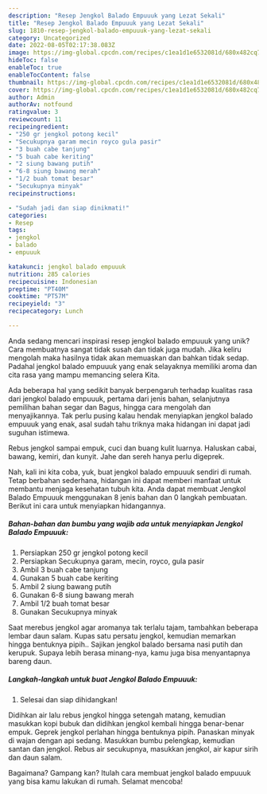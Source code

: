 ```yaml
---
description: "Resep Jengkol Balado Empuuuk yang Lezat Sekali"
title: "Resep Jengkol Balado Empuuuk yang Lezat Sekali"
slug: 1810-resep-jengkol-balado-empuuuk-yang-lezat-sekali
category: Uncategorized
date: 2022-08-05T02:17:38.083Z
image: https://img-global.cpcdn.com/recipes/c1ea1d1e6532081d/680x482cq70/jengkol-balado-empuuuk-foto-resep-utama.jpg
hideToc: false
enableToc: true
enableTocContent: false
thumbnail: https://img-global.cpcdn.com/recipes/c1ea1d1e6532081d/680x482cq70/jengkol-balado-empuuuk-foto-resep-utama.jpg
cover: https://img-global.cpcdn.com/recipes/c1ea1d1e6532081d/680x482cq70/jengkol-balado-empuuuk-foto-resep-utama.jpg
author: Admin
authorAv: notfound
ratingvalue: 3
reviewcount: 11
recipeingredient:
- "250 gr jengkol potong kecil"
- "Secukupnya garam mecin royco gula pasir"
- "3 buah cabe tanjung"
- "5 buah cabe keriting"
- "2 siung bawang putih"
- "6-8 siung bawang merah"
- "1/2 buah tomat besar"
- "Secukupnya minyak"
recipeinstructions:

- "Sudah jadi dan siap dinikmati!"
categories:
- Resep
tags:
- jengkol
- balado
- empuuuk

katakunci: jengkol balado empuuuk 
nutrition: 285 calories
recipecuisine: Indonesian
preptime: "PT40M"
cooktime: "PT57M"
recipeyield: "3"
recipecategory: Lunch

---
```





Anda sedang mencari inspirasi resep jengkol balado empuuuk yang unik? Cara membuatnya sangat tidak susah dan tidak juga mudah. Jika keliru mengolah maka hasilnya tidak akan memuaskan dan bahkan tidak sedap. Padahal jengkol balado empuuuk yang enak selayaknya memiliki aroma dan cita rasa yang mampu memancing selera Kita.





Ada beberapa hal yang sedikit banyak berpengaruh terhadap kualitas rasa dari jengkol balado empuuuk, pertama dari jenis bahan, selanjutnya pemilihan bahan segar dan Bagus, hingga cara mengolah dan menyajikannya. Tak perlu pusing kalau hendak menyiapkan jengkol balado empuuuk yang enak,      asal sudah tahu triknya maka hidangan ini dapat jadi suguhan istimewa.














Rebus jengkol sampai empuk, cuci dan buang kulit luarnya. Haluskan cabai, bawang, kemiri, dan kunyit. Jahe dan sereh hanya perlu digeprek.






Nah, kali ini kita coba, yuk, buat jengkol balado empuuuk sendiri di rumah. Tetap berbahan sederhana, hidangan ini dapat memberi manfaat untuk membantu menjaga kesehatan tubuh kita. Anda dapat membuat Jengkol Balado Empuuuk menggunakan 8 jenis bahan dan 0 langkah pembuatan. Berikut ini cara untuk menyiapkan hidangannya.

<!--inarticleads1-->

##### Bahan-bahan dan bumbu yang wajib ada untuk menyiapkan Jengkol Balado Empuuuk:

1. Persiapkan 250 gr jengkol potong kecil
1. Persiapkan Secukupnya garam, mecin, royco, gula pasir
1. Ambil 3 buah cabe tanjung
1. Gunakan 5 buah cabe keriting
1. Ambil 2 siung bawang putih
1. Gunakan 6-8 siung bawang merah
1. Ambil 1/2 buah tomat besar
1. Gunakan Secukupnya minyak


Saat merebus jengkol agar aromanya tak terlalu tajam, tambahkan beberapa lembar daun salam. Kupas satu persatu jengkol, kemudian memarkan hingga bentuknya pipih.. Sajikan jengkol balado bersama nasi putih dan kerupuk. Supaya lebih berasa minang-nya, kamu juga bisa menyantapnya bareng daun. 

<!--inarticleads2-->

##### Langkah-langkah untuk buat Jengkol Balado Empuuuk:


1. Selesai dan siap dihidangkan!

Didihkan air lalu rebus jengkol hingga setengah matang, kemudian masukkan kopi bubuk dan didihkan jengkol kembali hingga benar-benar empuk. Geprek jengkol perlahan hingga bentuknya pipih. Panaskan minyak di wajan dengan api sedang. Masukkan bumbu pelengkap, kemudian santan dan jengkol. Rebus air secukupnya, masukkan jengkol, air kapur sirih dan daun salam. 

Bagaimana? Gampang kan? Itulah cara membuat jengkol balado empuuuk yang bisa kamu lakukan di rumah. Selamat mencoba!
